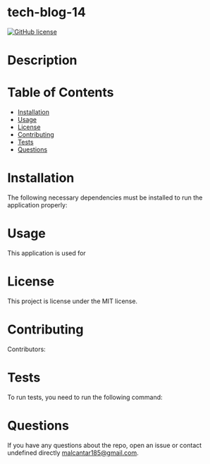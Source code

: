 # tech-blog-14

  [![GitHub license](https://img.shields.io/badge/license-MIT-blue.svg)](https://github.com/undefined/)
  # Description
  

  # Table of Contents 
  * [Installation](#installation)
  * [Usage](#usage)
  * [License](#license)
  * [Contributing](#contributing)
  * [Tests](#tests)
  * [Questions](#questions)
  
  
  # Installation
  The following necessary dependencies must be installed to run the application properly: 
  
  
  # Usage
  ​This application is used for 
  
  
  # License
  This project is license under the MIT license.
 
 
  # Contributing
  ​Contributors: 
  
  
  # Tests
  To run tests, you need to run the following command: 
  
  
  # Questions
  If you have any questions about the repo, open an issue or contact undefined directly malcantar185@gmail.com.